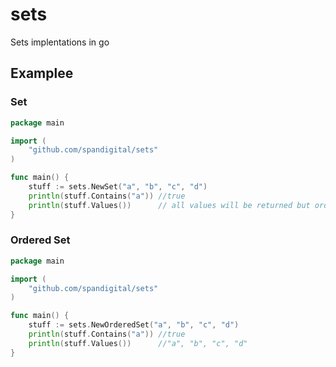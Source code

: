 # sets
Sets implentations in go

## Examplee

### Set
```go
package main

import (
	"github.com/spandigital/sets"
)

func main() {
	stuff := sets.NewSet("a", "b", "c", "d")
	println(stuff.Contains("a")) //true
	println(stuff.Values())      // all values will be returned but order is not guaranteed
}
```

### Ordered Set
```go
package main

import (
	"github.com/spandigital/sets"
)

func main() {
	stuff := sets.NewOrderedSet("a", "b", "c", "d")
	println(stuff.Contains("a")) //true
	println(stuff.Values())      //"a", "b", "c", "d"
}
```

